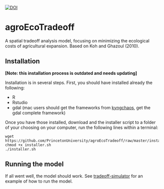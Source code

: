 [![DOI](https://zenodo.org/badge/366837376.svg)](https://zenodo.org/badge/latestdoi/366837376)


# agroEcoTradeoff

A spatial tradeoff analysis model, focusing on minimizing the ecological costs of agricultural expansion.  Based on Koh and Ghazoul (2010). 

## Installation

**[Note: this installation process is outdated and needs updating]**

Installation is in several steps. First, you should have installed already the following: 

  + R
  + Rstudio
  + gdal (mac users should get the frameworks from [kyngchaos](http://www.kyngchaos.com/software/frameworks), get the gdal complete framework)

Once you have those installed, download and the installer script to a folder of your choosing on your computer, run the following lines within a terminal: 

```
wget https://github.com/PrincetonUniversity/agroEcoTradeoff/raw/master/installer.sh
chmod +x installer.sh
./installer.sh
```

## Running the model

If all went well, the model should work. See [tradeoff-simulator](Rmd/tradeoff-simulator.Rmd) for an example of how to run the model. 

